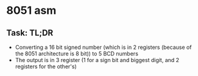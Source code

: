 # 8051 asm
## Task: TL;DR
- Converting a 16 bit signed number (which is in 2 registers (because of the 8051 architecture is 8 bit)) to 5 BCD numbers
- The output is in 3 register (1 for a sign bit and biggest digit, and 2 registers for the other's)

